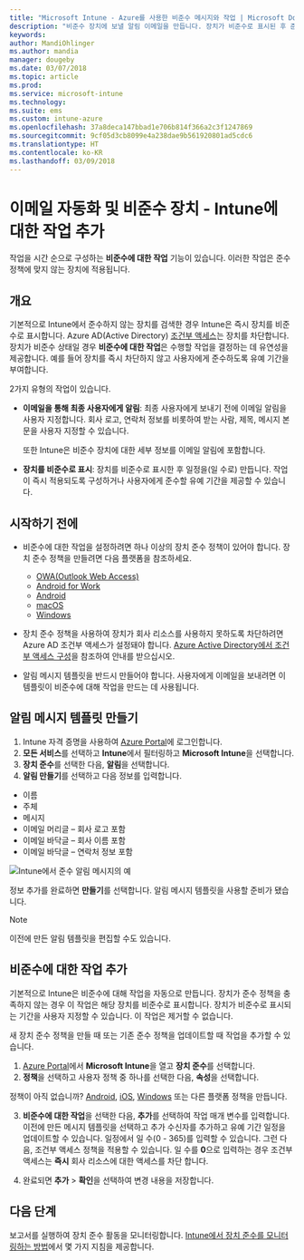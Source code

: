 ```yaml
---
title: "Microsoft Intune - Azure를 사용한 비준수 메시지와 작업 | Microsoft Docs"
description: "비준수 장치에 보낼 알림 이메일을 만듭니다. 장치가 비준수로 표시된 후 준수하기 위한 유예 기간을 추가하거나 장치가 준수하기까지 액세스를 차단하는 일정을 만드는 등의 작업을 추가합니다. Azure에서 Microsoft Intune을 사용하여 이를 수행합니다."
keywords: 
author: MandiOhlinger
ms.author: mandia
manager: dougeby
ms.date: 03/07/2018
ms.topic: article
ms.prod: 
ms.service: microsoft-intune
ms.technology: 
ms.suite: ems
ms.custom: intune-azure
ms.openlocfilehash: 37a8deca147bbad1e706b814f366a2c3f1247869
ms.sourcegitcommit: 9cf05d3cb8099e4a238dae9b561920801ad5cdc6
ms.translationtype: HT
ms.contentlocale: ko-KR
ms.lasthandoff: 03/09/2018
---
```

# <a name="automate-email-and-add-actions-for-noncompliant-devices---intune"></a>이메일 자동화 및 비준수 장치 - Intune에 대한 작업 추가

작업을 시간 순으로 구성하는 **비준수에 대한 작업** 기능이 있습니다. 이러한 작업은 준수 정책에 맞지 않는 장치에 적용됩니다. 

## <a name="overview"></a>개요
기본적으로 Intune에서 준수하지 않는 장치를 검색한 경우 Intune은 즉시 장치를 비준수로 표시합니다. Azure AD(Active Directory) [조건부 액세스](https://docs.microsoft.com/azure/active-directory/active-directory-conditional-access-azure-portal)는 장치를 차단합니다. 장치가 비준수 상태일 경우 **비준수에 대한 작업**은 수행할 작업을 결정하는 데 유연성을 제공합니다. 예를 들어 장치를 즉시 차단하지 않고 사용자에게 준수하도록 유예 기간을 부여합니다.

2가지 유형의 작업이 있습니다.

- **이메일을 통해 최종 사용자에게 알림**: 최종 사용자에게 보내기 전에 이메일 알림을 사용자 지정합니다. 회사 로고, 연락처 정보를 비롯하여 받는 사람, 제목, 메시지 본문을 사용자 지정할 수 있습니다.

    또한 Intune은 비준수 장치에 대한 세부 정보를 이메일 알림에 포함합니다.

- **장치를 비준수로 표시**: 장치를 비준수로 표시한 후 일정을(일 수로) 만듭니다. 작업이 즉시 적용되도록 구성하거나 사용자에게 준수할 유예 기간을 제공할 수 있습니다.

## <a name="before-you-begin"></a>시작하기 전에

- 비준수에 대한 작업을 설정하려면 하나 이상의 장치 준수 정책이 있어야 합니다. 장치 준수 정책을 만들려면 다음 플랫폼을 참조하세요.

  - [OWA(Outlook Web Access)](compliance-policy-create-android.md)
  - [Android for Work](compliance-policy-create-android-for-work.md)
  - [Android](compliance-policy-create-ios.md)
  - [macOS](compliance-policy-create-mac-os.md)
  - [Windows](compliance-policy-create-windows.md)

- 장치 준수 정책을 사용하여 장치가 회사 리소스를 사용하지 못하도록 차단하려면 Azure AD 조건부 액세스가 설정돼야 합니다. [Azure Active Directory에서 조건부 액세스 구성](https://docs.microsoft.com/azure/active-directory/active-directory-conditional-access-azure-portal)을 참조하여 안내를 받으십시오.

- 알림 메시지 템플릿을 반드시 만들어야 합니다. 사용자에게 이메일을 보내려면 이 템플릿이 비준수에 대해 작업을 만드는 데 사용됩니다.

## <a name="create-a-notification-message-template"></a>알림 메시지 템플릿 만들기

1. Intune 자격 증명을 사용하여 [Azure Portal](https://portal.azure.com)에 로그인합니다. 
2. **모든 서비스**를 선택하고 **Intune**에서 필터링하고 **Microsoft Intune**을 선택합니다.
3. **장치 준수**를 선택한 다음, **알림**을 선택합니다. 
4. **알림 만들기**를 선택하고 다음 정보를 입력합니다.

  - 이름
  - 주체
  - 메시지
  - 이메일 머리글 – 회사 로고 포함
  - 이메일 바닥글 – 회사 이름 포함
  - 이메일 바닥글 – 연락처 정보 포함

  ![Intune에서 준수 알림 메시지의 예](./media/actionsfornoncompliance-1.PNG)

정보 추가를 완료하면 **만들기**를 선택합니다. 알림 메시지 템플릿을 사용할 준비가 됐습니다.

> [!NOTE]
> 이전에 만든 알림 템플릿을 편집할 수도 있습니다.

## <a name="add-actions-for-noncompliance"></a>비준수에 대한 작업 추가

기본적으로 Intune은 비준수에 대해 작업을 자동으로 만듭니다. 장치가 준수 정책을 충족하지 않는 경우 이 작업은 해당 장치를 비준수로 표시합니다. 장치가 비준수로 표시되는 기간을 사용자 지정할 수 있습니다. 이 작업은 제거할 수 없습니다.

새 장치 준수 정책을 만들 때 또는 기존 준수 정책을 업데이트할 때 작업을 추가할 수 있습니다. 

1. [Azure Portal](https://portal.azure.com)에서 **Microsoft Intune**을 열고 **장치 준수**를 선택합니다.
2. **정책**을 선택하고 사용자 정책 중 하나를 선택한 다음, **속성**을 선택합니다. 

  정책이 아직 없습니까? [Android](compliance-policy-create-android.md), [iOS](compliance-policy-create-ios.md), [Windows](compliance-policy-create-windows.md) 또는 다른 플랫폼 정책을 만듭니다.

3. **비준수에 대한 작업**을 선택한 다음, **추가**를 선택하여 작업 매개 변수를 입력합니다. 이전에 만든 메시지 템플릿을 선택하고 추가 수신자를 추가하고 유예 기간 일정을 업데이트할 수 있습니다. 일정에서 일 수(0 - 365)를 입력할 수 있습니다. 그런 다음, 조건부 액세스 정책을 적용할 수 있습니다. 일 수를 **0**으로 입력하는 경우 조건부 액세스는 **즉시** 회사 리소스에 대한 액세스를 차단 합니다.

4. 완료되면 **추가** > **확인**을 선택하여 변경 내용을 저장합니다.

## <a name="next-steps"></a>다음 단계
보고서를 실행하여 장치 준수 활동을 모니터링합니다. [Intune에서 장치 준수를 모니터링하는 방법](device-compliance-monitor.md)에서 몇 가지 지침을 제공합니다.

